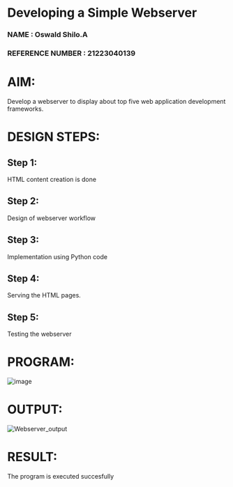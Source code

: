 # Developing a Simple Webserver
### NAME :  Oswald Shilo.A

### REFERENCE NUMBER : 21223040139

# AIM:
Develop a webserver to display about top five web application development frameworks.

# DESIGN STEPS:

## Step 1:

HTML content creation is done

## Step 2:

Design of webserver workflow

## Step 3:

Implementation using Python code

## Step 4:

Serving the HTML pages.

## Step 5:

Testing the webserver
# PROGRAM:
![image](https://github.com/Loknaath-sec/Web_server/assets/145742558/acc9fb27-9aa6-4a85-86ad-c9eed216222a)

# OUTPUT:
![Webserver_output](https://github.com/Loknaath-sec/Web_server/assets/145742558/220d0574-d279-4c04-a9a6-8c84e4978123)


# RESULT:

The program is executed succesfully
